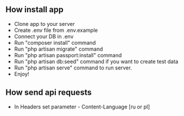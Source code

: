 ## How install app

- Clone app to your server
- Create .env file from .env.example
- Connect your DB in .env
- Run "composer install" command
- Run "php artisan migrate" command
- Run "php artisan passport:install" command
- Run "php artisan db:seed" command if you want to create test data
- Run "php artisan serve" command to run server.
- Enjoy!

## How send api requests
- In Headers set parameter - Content-Language [ru or pl]